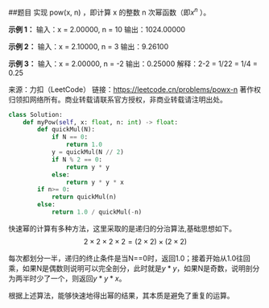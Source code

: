##题目
实现 pow(x, n) ，即计算 x 的整数 n 次幂函数（即$x^n$ ）。

**示例 1：**
输入：x = 2.00000, n = 10
输出：1024.00000

**示例 2：**
输入：x = 2.10000, n = 3
输出：9.26100

**示例 3：**
输入：x = 2.00000, n = -2
输出：0.25000
解释：2-2 = 1/22 = 1/4 = 0.25

来源：力扣（LeetCode）
链接：https://leetcode.cn/problems/powx-n
著作权归领扣网络所有。商业转载请联系官方授权，非商业转载请注明出处。


~~~python
class Solution:
    def myPow(self, x: float, n: int) -> float:
        def quickMul(N):
            if N == 0:
                return 1.0
            y = quickMul(N // 2)
            if N % 2 == 0:
                return y * y
            else:
                return y * y * x
        if n>= 0:
            return quickMul(n)
        else:
            return 1.0 / quickMul(-n)
~~~

快速幂的计算有多种方法，这里采取的是递归的分治算法,基础思想如下。
$$2\times 2\times 2\times 2=\left( 2\times 2 \right) \times \left( 2\times 2 \right) $$

每次都划分一半，递归的终止条件是当N==0时，返回1.0；接着开始从1.0往回乘，如果N是偶数则说明可以完全剖分，此时就是$y*y$，如果N是奇数，说明剖分为两半时少了一个，则返回$y*y*x$。

根据上述算法，能够快速地得出幂的结果，其本质是避免了重复的运算。